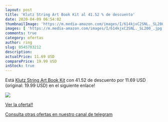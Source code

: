 ```yaml
---
layout: post
title: 'Klutz String Art Book Kit al 41.52 % de descuento'
date: 2020-04-09 06:54:02
thumbnailImage: 'https://m.media-amazon.com/images/I/614kjxC2SNL._SL200_.jpg'
images: [ 'https://m.media-amazon.com/images/I/614kjxC2SNL._SL200_.jpg' ]
comments: true
category: ofertas
author: ring
slug: 0545703212
description:
actualPrice: 11.69 USD
comparePrice: 19.99 USD
inStock: true
---
```


Está [Klutz String Art Book Kit](https://www.amazon.com/dp/0545703212/?tag=redken08-20) con 41.52 de descuento por 11.69 USD (original: 19.99 USD) en el siguiente enlace!

[![](https://m.media-amazon.com/images/I/614kjxC2SNL._SL200_.jpg)](https://www.amazon.com/dp/0545703212/?tag=redken08-20)

[Ver la oferta!!](https://www.amazon.com/dp/0545703212/?tag=redken08-20)

[Consulta otras ofertas en nuestro canal de telegram](https://t.me/s/ofertas25)
